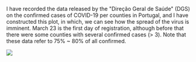 I have recorded the data released by the "Direção Geral de Saúde" (DGS) on the confirmed cases of COVID-19 per counties in Portugal, and I have constructed this plot, in which, we can see how the spread of the virus is imminent. March 23 is the first day of registration, although before that there were some counties with several confirmed cases (> 3). Note that these data refer to 75% ~ 80% of all confirmed.

![](/Users/taniacarvalho/Desktop/Tek/Covid-19/mapa.gif)

